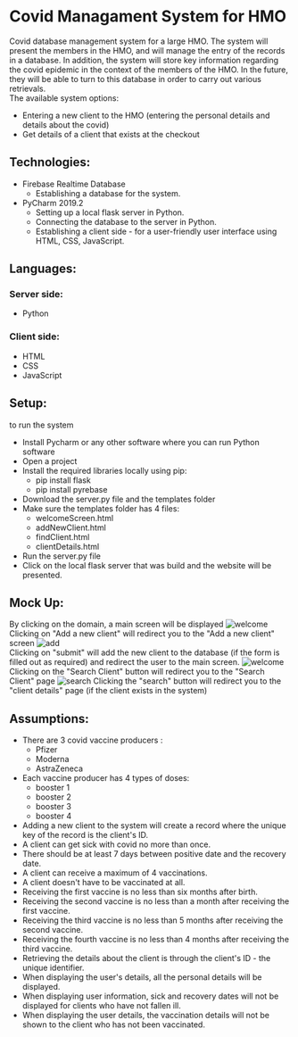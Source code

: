 #  Covid Managament System for HMO
Covid database management system for a large HMO. The system will present the members in the HMO, and will manage the entry of the records in a database. In addition, the system will store key information regarding the covid epidemic in the context of the members of the HMO. In the future, they will be able to turn to this database in order to carry out various retrievals. <br/>
The available system options:
* Entering a new client to the HMO (entering the personal details and details about the covid)
* Get details of a client that exists at the checkout

## Technologies:
* Firebase Realtime Database
  * Establishing a database for the system.
* PyCharm 2019.2
  * Setting up a local flask server in Python.
  * Connecting the database to the server in Python.
  * Establishing a client side - for a user-friendly user interface using HTML, CSS, JavaScript.
 
## Languages:
### Server side:
* Python
### Client side:
* HTML
* CSS
* JavaScript

## Setup:
to run the system <br />
* Install Pycharm or any other software where you can run Python software
* Open a project
* Install the required libraries locally using pip:
  * pip install flask
  * pip install pyrebase
* Download the server.py file and the templates folder
* Make sure the templates folder has 4 files:
  * welcomeScreen.html
  * addNewClient.html
  * findClient.html
  * clientDetails.html
* Run the server.py file
* Click on the local flask server that was build and the website will be presented. <br />
## Mock Up:
By clicking on the domain, a main screen will be displayed
![welcome](https://github.com/hodaypi/HMOCovidMgmtSyst/assets/62617707/3d0b3cc1-8063-4904-a2df-7f79d8512aff) 
<br />
Clicking on "Add a new client" will redirect you to the "Add a new client" screen
![add](https://github.com/hodaypi/HMOCovidMgmtSyst/assets/62617707/8a70de84-39b0-443f-969f-5b61fe9c4226)
<br />
Clicking on "submit" will add the new client to the database (if the form is filled out as required) and redirect the user to the main screen.
![welcome](https://github.com/hodaypi/HMOCovidMgmtSyst/assets/62617707/63876338-bba1-47d1-b439-4bf1ba73f2a6)
<br />
Clicking on the "Search Client" button will redirect you to the "Search Client" page
![search](https://github.com/hodaypi/HMOCovidMgmtSyst/assets/62617707/4a2ca766-6e0d-4c2d-95f5-6b6e56933d26)
Clicking the "search" button will redirect you to the "client details" page (if the client exists in the system)

## Assumptions:
* There are 3 covid vaccine producers :
  * Pfizer
  * Moderna
  * AstraZeneca
* Each vaccine producer has 4 types of doses:
  * booster 1
  * booster 2
  * booster 3
  * booster 4
 * Adding a new client to the system will create a record where the unique key of the record is the client's ID.
 * A client can get sick with covid no more than once.
 * There should be at least 7 days between positive date and the recovery date.
 * A client can receive a maximum of 4 vaccinations.
 * A client doesn't have to be vaccinated at all.
 * Receiving the first vaccine is no less than six months after birth.
 * Receiving the second vaccine is no less than a month after receiving the first vaccine.
 * Receiving the third vaccine is no less than 5 months after receiving the second vaccine.
 * Receiving the fourth vaccine is no less than 4 months after receiving the third vaccine.
 * Retrieving the details about the client is through the client's ID - the unique identifier.
 * When displaying the user's details, all the personal details will be displayed.
 * When displaying user information, sick and recovery dates will not be displayed for clients who have not fallen ill.
 * When displaying the user details, the vaccination details will not be shown to the client who has not been vaccinated.


